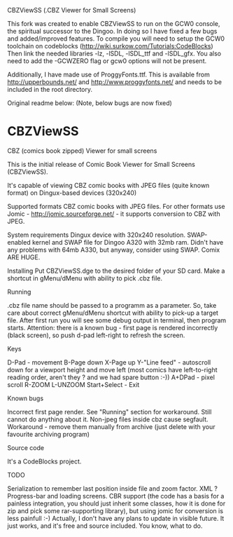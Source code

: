 CBZViewSS (.CBZ Viewer for Small Screens) 

This fork was created to enable CBZViewSS to run on the GCW0 console, the spiritual successor to the Dingoo. In doing so I have fixed a few bugs and added/improved features. 
To compile you will need to setup the GCW0 toolchain on codeblocks (http://wiki.surkow.com/Tutorials:CodeBlocks)
Then link the needed libraries -lz, -lSDL, -lSDL_ttf and -lSDL_gfx.
You also need to add the -GCWZERO flag or gcw0 options will not be present.

Additionally, I have made use of ProggyFonts.ttf. This is available from http://upperbounds.net/ and http://www.proggyfonts.net/ and needs to be included in the root directory.

Original readme below:
(Note, below bugs are now fixed)

CBZViewSS
=========

CBZ (comics book zipped) Viewer for small screens

This is the initial release of Comic Book Viewer for Small Screens (CBZViewSS).

It's capable of viewing CBZ comic books with JPEG files (quite known format) on Dingux-based devices (320x240)

Supported formats
CBZ comic books with JPEG files. For other formats use Jomic - http://jomic.sourceforge.net/ - it supports conversion to CBZ with JPEG.

System requirements
Dingux device with 320x240 resolution. SWAP-enabled kernel and SWAP file for Dingoo A320 with 32mb ram. Didn't have any problems with 64mb A330, but anyway, consider using SWAP. Comix ARE HUGE.

Installing
Put CBZViewSS.dge to the desired folder of your SD card. Make a shortcut in gMenu/dMenu with ability to pick .cbz file.

Running

.cbz file name should be passed to a programm as a parameter. So, take care about correct gMenu/dMenu shortcut with ability to pick-up a target file. 
After first run you will see some debug output in terminal, then program starts.
Attention: there is a known bug - first page is rendered incorrectly (black screen), so push d-pad left-right to refresh the screen.

Keys

D-Pad - movement
B-Page down
X-Page up
Y-"Line feed" - autoscroll down for a viewport height and move left (most comics have left-to-right reading order, aren't they ? and we had spare button :-))
A+DPad - pixel scroll
R-ZOOM
L-UNZOOM
Start+Select - Exit

Known bugs

Incorrect first page render. See "Running" section for workaround. Still cannot do anything about it.
Non-jpeg files inside cbz cause segfault. Workaround - remove them manually from archive (just delete with your favourite archiving program)


Source code

It's a CodeBlocks project. 


TODO

Serialization to remember last position inside file and zoom factor. XML ?
Progress-bar and loading screens.
CBR support (the code has a basis for a painless integration, you should just inherit some classes, how it is done for zip and pick some rar-supporting library), but using jomic for conversion is less painfull :-)
Actually, I don't have any plans to update in visible future. It just works, and it's free and source included. You know, what to do.

